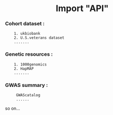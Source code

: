 # <center>Import "API"</center>

### Cohort dataset :  

		1. ukbiobank
		2. U.S.veterans dataset
		.......


### Genetic  resources : 

```
	1. 1000genomics
	2. HapMAP
	....... 
```

### GWAS summary :

```
	 GWAScatalog
	 ......
```



so on...



